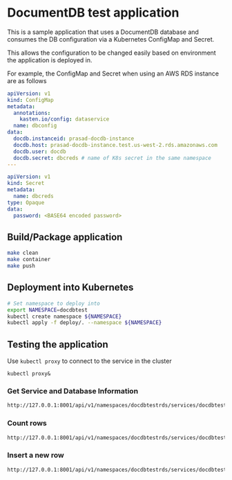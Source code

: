 # DocumentDB test application

This is a sample application that uses a DocumentDB database and consumes the DB configuration via a Kubernetes ConfigMap and Secret.

This allows the configuration to be changed easily based on environment the application is deployed in.

For example, the ConfigMap and Secret when using an AWS RDS instance are as follows
```yaml
apiVersion: v1
kind: ConfigMap
metadata:
  annotations:
    kasten.io/config: dataservice
  name: dbconfig
data:
  docdb.instanceid: prasad-docdb-instance
  docdb.host: prasad-docdb-instance.test.us-west-2.rds.amazonaws.com
  docdb.user: docdb
  docdb.secret: dbcreds # name of K8s secret in the same namespace
---

apiVersion: v1
kind: Secret
metadata:
  name: dbcreds
type: Opaque
data:
  password: <BASE64 encoded password>
  ```

## Build/Package application
```bash
make clean
make container
make push
```

## Deployment into Kubernetes
```bash
# Set namespace to deploy into
export NAMESPACE=docdbtest
kubectl create namespace ${NAMESPACE}
kubectl apply -f deploy/. --namespace ${NAMESPACE}
```

## Testing the application
Use `kubectl proxy` to connect to the service in the cluster
```
kubectl proxy&
```
### Get Service and Database Information
```bash
http://127.0.0.1:8001/api/v1/namespaces/docdbtestrds/services/docdbtestapp:8080/proxy/
```

### Count rows
```bash
http://127.0.0.1:8001/api/v1/namespaces/docdbtestrds/services/docdbtestapp:8080/proxy/count
```

### Insert a new row
```bash
http://127.0.0.1:8001/api/v1/namespaces/docdbtestrds/services/docdbtestapp:8080/proxy/insert
```


